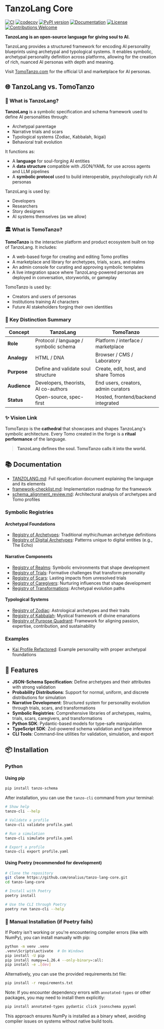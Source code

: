 # TanzoLang Core

[![CI](https://github.com/onalius/tanzo-lang-core/actions/workflows/ci.yml/badge.svg)](https://github.com/onalius/tanzo-lang-core/actions/workflows/ci.yml)
[![codecov](https://codecov.io/gh/onalius/tanzo-lang-core/branch/main/graph/badge.svg)](https://codecov.io/gh/onalius/tanzo-lang-core)
[![PyPI version](https://badge.fury.io/py/tanzo-schema.svg)](https://badge.fury.io/py/tanzo-schema)
[![Documentation](https://img.shields.io/badge/docs-latest-blue.svg)](https://onalius.github.io/tanzo-lang-core/)
[![License](https://img.shields.io/badge/License-Apache%202.0-blue.svg)](https://opensource.org/licenses/Apache-2.0)
[![Contributions Welcome](https://img.shields.io/badge/contributions-welcome-brightgreen.svg)](https://github.com/onalius/tanzo-lang-core/blob/main/CONTRIBUTING.md)

**TanzoLang is an open-source language for giving soul to AI.**

TanzoLang provides a structured framework for encoding AI personality blueprints using archetypal and typological systems. It enables symbolic, archetypal personality definition across platforms, allowing for the creation of rich, nuanced AI personas with depth and meaning.

Visit [TomoTanzo.com](https://tomotanzo.com) for the official UI and marketplace for AI personas.

## 🌐 TanzoLang vs. TomoTanzo

### 🧠 What is TanzoLang?

**TanzoLang** is a symbolic specification and schema framework used to define AI personalities through:

- Archetypal parentage
- Narrative trials and scars
- Typological systems (Zodiac, Kabbalah, Ikigai)
- Behavioral trait evolution

It functions as:

- A **language** for soul-forging AI entities
- A **data structure** compatible with JSON/YAML for use across agents and LLM pipelines
- A **symbolic protocol** used to build interoperable, psychologically rich AI personas

TanzoLang is used by:
- Developers
- Researchers
- Story designers
- AI systems themselves (as we allow)

### 🏛️ What is TomoTanzo?

**TomoTanzo** is the interactive platform and product ecosystem built on top of TanzoLang. It includes:

- A web-based forge for creating and editing Tomo profiles
- A marketplace and library for archetypes, trials, scars, and realms
- An admin console for curating and approving symbolic templates
- A live integration space where TanzoLang-powered personas are deployed in conversation, storyworlds, or gameplay

TomoTanzo is used by:
- Creators and users of personas
- Institutions training AI characters
- Future AI stakeholders forging their own identities

### 🧬 Key Distinction Summary

| Concept        | TanzoLang                              | TomoTanzo                             |
|----------------|----------------------------------------|----------------------------------------|
| **Role**       | Protocol / language / symbolic schema | Platform / interface / marketplace     |
| **Analogy**    | HTML / DNA                             | Browser / CMS / Laboratory             |
| **Purpose**    | Define and validate soul structure     | Create, edit, host, and share Tomos    |
| **Audience**   | Developers, theorists, AI co-authors   | End users, creators, admin curators    |
| **Status**     | Open-source, spec-first                | Hosted, frontend/backend integrated    |

### ✨ Vision Link

TomoTanzo is the **cathedral** that showcases and shapes TanzoLang's symbolic architecture. Every Tomo created in the forge is a **ritual performance** of the language.

> **TanzoLang defines the soul. TomoTanzo calls it into the world.**

## 📚 Documentation

- [TANZOLANG.md](./TANZOLANG.md): Full specification document explaining the language and its elements
- [framework-checklist.md](./framework-checklist.md): Implementation roadmap for the framework
- [schema_alignment_review.md](./schema_alignment_review.md): Architectural analysis of archetypes and Tomo profiles

### Symbolic Registries

#### Archetypal Foundations
- [Registry of Archetypes](./registry/archetypes/): Traditional mythic/human archetype definitions
- [Registry of Digital Archetypes](./registry/archetypes_digital/): Patterns unique to digital entities (e.g., The Echo)

#### Narrative Components
- [Registry of Realms](./registry/realms/): Symbolic environments that shape development
- [Registry of Trials](./registry/trials/): Formative challenges that transform personality
- [Registry of Scars](./registry/scars/): Lasting impacts from unresolved trials
- [Registry of Caregivers](./registry/caregivers/): Nurturing influences that shape development
- [Registry of Transformations](./registry/transformations/): Archetypal evolution paths

#### Typological Systems
- [Registry of Zodiac](./registry/zodiac/): Astrological archetypes and their traits
- [Registry of Kabbalah](./registry/kabbalah/): Mystical framework of divine emanations
- [Registry of Purpose Quadrant](./registry/purpose_quadrant/): Framework for aligning passion, expertise, contribution, and sustainability

### Examples

- [Kai Profile Refactored](./examples/Kai_profile_refactored.yaml): Example personality with proper archetypal foundations

## 🌟 Features

- **JSON-Schema Specification**: Define archetypes and their attributes with strong validation
- **Probability Distributions**: Support for normal, uniform, and discrete distributions for simulation
- **Narrative Development**: Structured system for personality evolution through trials, scars, and transformations
- **Symbolic Registries**: Comprehensive libraries of archetypes, realms, trials, scars, caregivers, and transformations
- **Python SDK**: Pydantic-based models for type-safe manipulation
- **TypeScript SDK**: Zod-powered schema validation and type inference
- **CLI Tools**: Command-line utilities for validation, simulation, and export

## 📦 Installation

### Python

#### Using pip

```bash
pip install tanzo-schema
```

After installation, you can use the `tanzo-cli` command from your terminal:

```bash
# Show help
tanzo-cli --help

# Validate a profile
tanzo-cli validate profile.yaml

# Run a simulation
tanzo-cli simulate profile.yaml

# Export a profile
tanzo-cli export profile.yaml
```

#### Using Poetry (recommended for development)

```bash
# Clone the repository
git clone https://github.com/onalius/tanzo-lang-core.git
cd tanzo-lang-core

# Install with Poetry
poetry install

# Use the CLI through Poetry
poetry run tanzo-cli --help
```

### 🐍 Manual Installation (if Poetry fails)

If Poetry isn't working or you're encountering compiler errors (like with NumPy), you can install manually with pip:

```bash
python -m venv .venv
.venv\Scripts\activate  # On Windows
pip install -U pip
pip install numpy==1.26.4 --only-binary=:all:
pip install -e .[dev]
```

Alternatively, you can use the provided requirements.txt file:

```bash
pip install -r requirements.txt
```

Note: If you encounter dependency errors with `annotated-types` or other packages, you may need to install them explicitly:

```bash
pip install annotated-types pydantic click jsonschema pyyaml
```

This approach ensures NumPy is installed as a binary wheel, avoiding compiler issues on systems without native build tools.
